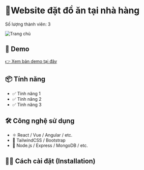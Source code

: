 # 🎯Website đặt đồ ăn tại nhà hàng

Số lượng thành viên: 3

![Trang chủ](client/my-next-app/public/img/demo/demo1.png)

## 🚀 Demo

[👉 Xem bản demo tại đây](https://tenban.github.io/ten-du-an)

## 📦 Tính năng

- ✅ Tính năng 1
- ✅ Tính năng 2
- ✅ Tính năng 3

## 🛠 Công nghệ sử dụng

- ⚛️ React / Vue / Angular / etc.
- 🎨 TailwindCSS / Bootstrap
- 🔧 Node.js / Express / MongoDB / etc.

## 🧑‍💻 Cách cài đặt (Installation)

```bash
